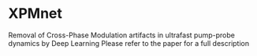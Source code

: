 # XPMnet
Removal of Cross-Phase Modulation artifacts in ultrafast pump-probe dynamics by Deep Learning
Please refer to the paper for a full description
